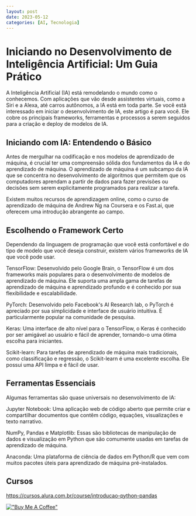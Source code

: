 ```yaml
---
layout: post
date: 2023-05-12
categories: [AI, Tecnologia]
---
```


# Iniciando no Desenvolvimento de Inteligência Artificial: Um Guia Prático

A Inteligência Artificial (IA) está remodelando o mundo como o conhecemos. Com aplicações que vão desde assistentes virtuais, como a Siri e a Alexa, até carros autônomos, a IA está em toda parte. Se você está interessado em iniciar o desenvolvimento de IA, este artigo é para você. Ele cobre os principais frameworks, ferramentas e processos a serem seguidos para a criação e deploy de modelos de IA.

## Iniciando com IA: Entendendo o Básico
Antes de mergulhar na codificação e nos modelos de aprendizado de máquina, é crucial ter uma compreensão sólida dos fundamentos da IA e do aprendizado de máquina. O aprendizado de máquina é um subcampo da IA que se concentra no desenvolvimento de algoritmos que permitem que os computadores aprendam a partir de dados para fazer previsões ou decisões sem serem explicitamente programados para realizar a tarefa.

Existem muitos recursos de aprendizagem online, como o curso de aprendizado de máquina de Andrew Ng na Coursera e os Fast.ai, que oferecem uma introdução abrangente ao campo.

## Escolhendo o Framework Certo
Dependendo da linguagem de programação que você está confortável e do tipo de modelo que você deseja construir, existem vários frameworks de IA que você pode usar.

TensorFlow: Desenvolvido pelo Google Brain, o TensorFlow é um dos frameworks mais populares para o desenvolvimento de modelos de aprendizado de máquina. Ele suporta uma ampla gama de tarefas de aprendizado de máquina e aprendizado profundo e é conhecido por sua flexibilidade e escalabilidade.

PyTorch: Desenvolvido pelo Facebook's AI Research lab, o PyTorch é apreciado por sua simplicidade e interface de usuário intuitiva. É particularmente popular na comunidade de pesquisa.

Keras: Uma interface de alto nível para o TensorFlow, o Keras é conhecido por ser amigável ao usuário e fácil de aprender, tornando-o uma ótima escolha para iniciantes.

Scikit-learn: Para tarefas de aprendizado de máquina mais tradicionais, como classificação e regressão, o Scikit-learn é uma excelente escolha. Ele possui uma API limpa e é fácil de usar.

## Ferramentas Essenciais
Algumas ferramentas são quase universais no desenvolvimento de IA:

Jupyter Notebook: Uma aplicação web de código aberto que permite criar e compartilhar documentos que contêm código, equações, visualizações e texto narrativo.

NumPy, Pandas e Matplotlib: Essas são bibliotecas de manipulação de dados e visualização em Python que são comumente usadas em tarefas de aprendizado de máquina.

Anaconda: Uma plataforma de ciência de dados em Python/R que vem com muitos pacotes úteis para aprendizado de máquina pré-instalados.

## Cursos

https://cursos.alura.com.br/course/introducao-python-pandas

[!["Buy Me A Coffee"](https://user-images.githubusercontent.com/1376749/120938564-50c59780-c6e1-11eb-814f-22a0399623c5.png)](https://www.buymeacoffee.com/govinda777)